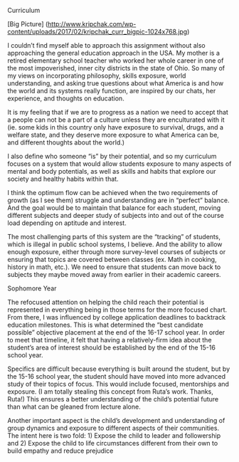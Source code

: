 Curriculum

[Big Picture] (http://www.kripchak.com/wp-content/uploads/2017/02/kripchak_curr_bigpic-1024x768.jpg)


I couldn’t find myself able to approach this assignment without also approaching the general education approach in the USA. My mother is a retired elementary school teacher who worked her whole career in one of the most impoverished, inner city districts in the state of Ohio. So many of my views on incorporating philosophy, skills exposure, world understanding, and asking true questions about what America is and how the world and its systems really function, are inspired by our chats, her experience, and thoughts on education.

It is my feeling that if we are to progress as a nation we need to accept that a people can not be a part of a culture unless they are enculturated with it (ie. some kids in this country only have exposure to survival, drugs, and a welfare state, and they deserve more exposure to what America can be, and different thoughts about the world.)

I also define who someone “is” by their potential, and so my curriculum focuses on a system that would allow students exposure to many aspects of mental and body potentials, as well as skills and habits that explore our society and healthy habits within that.

I think the optimum flow can be achieved when the two requirements of growth  (as I see them) struggle and understanding are in “perfect” balance. And the goal would be to maintain that balance for each student, moving different subjects and deeper study of subjects into and out of the course load depending on aptitude and interest.

The most challenging parts of this system are the “tracking” of students, which is illegal in public school systems, I believe. And the ability to allow enough exposure, either through more survey-level courses of subjects or ensuring that topics are covered between classes (ex. Math in cooking, history in math, etc.). We need to ensure that students can move back to subjects they maybe moved away from earlier in their academic careers. 


Sophomore Year

The refocused attention on helping the child reach their potential is represented in everything being in those terms for the more focused chart. From there, I was influenced by college application deadlines to backtrack education milestones. This is what determined the “best candidate possible” objective placement at the end of the 16-17 school year. In order to meet that timeline, it felt that having a relatively-firm idea about the student’s area of interest should be established by the end of the 15-16 school year.

Specifics are difficult because everything is built around the student, but by the 15-16 school year, the student should have moved into more advanced study of their topics of focus. This would include focused, mentorships and exposure. (I am totally stealing this concept from Ruta’s work. Thanks, Ruta!) This ensures a better understanding of the child’s potential future than what can be gleaned from lecture alone.

Another important aspect is the child’s development and understanding of group dynamics and exposure to different aspects of their communities. The intent here is two fold: 1) Expose the child to leader and followership and 2) Expose the child to life circumstances different from their own to build empathy and reduce prejudice
